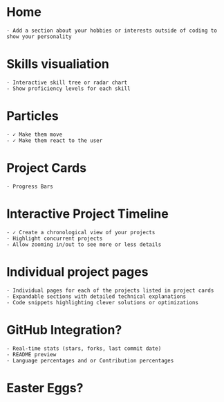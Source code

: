 # Home
    - Add a section about your hobbies or interests outside of coding to show your personality
# Skills visualiation
    - Interactive skill tree or radar chart
    - Show proficiency levels for each skill
# Particles
    - ✓ Make them move
    - ✓ Make them react to the user
# Project Cards
    - Progress Bars
# Interactive Project Timeline
    - ✓ Create a chronological view of your projects
    - Highlight concurrent projects
    - Allow zooming in/out to see more or less details
# Individual project pages
    - Individual pages for each of the projects listed in project cards
    - Expandable sections with detailed technical explanations
    - Code snippets highlighting clever solutions or optimizations
# GitHub Integration?
    - Real-time stats (stars, forks, last commit date)
    - README preview
    - Language percentages and or Contribution percentages
# Easter Eggs?